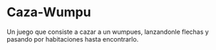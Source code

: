 # Caza-Wumpu
Un juego que consiste a cazar a un wumpues, lanzandonle flechas y pasando por habitaciones hasta encontrarlo.
